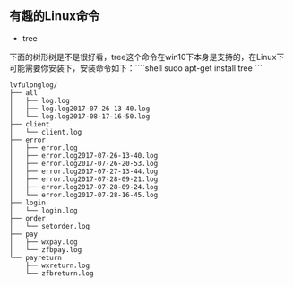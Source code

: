 ## 有趣的Linux命令

- tree

下面的树形树是不是很好看，tree这个命令在win10下本身是支持的，在Linux下可能需要你安装下，安装命令如下：````shell sudo apt-get install tree ```

````log
lvfulonglog/
├── all
│   ├── log.log
│   ├── log.log2017-07-26-13-40.log
│   └── log.log2017-08-17-16-50.log
├── client
│   └── client.log
├── error
│   ├── error.log
│   ├── error.log2017-07-26-13-40.log
│   ├── error.log2017-07-26-20-53.log
│   ├── error.log2017-07-27-13-44.log
│   ├── error.log2017-07-28-09-21.log
│   ├── error.log2017-07-28-09-24.log
│   └── error.log2017-07-28-16-45.log
├── login
│   └── login.log
├── order
│   └── setorder.log
├── pay
│   ├── wxpay.log
│   └── zfbpay.log
└── payreturn
    ├── wxreturn.log
    └── zfbreturn.log

````